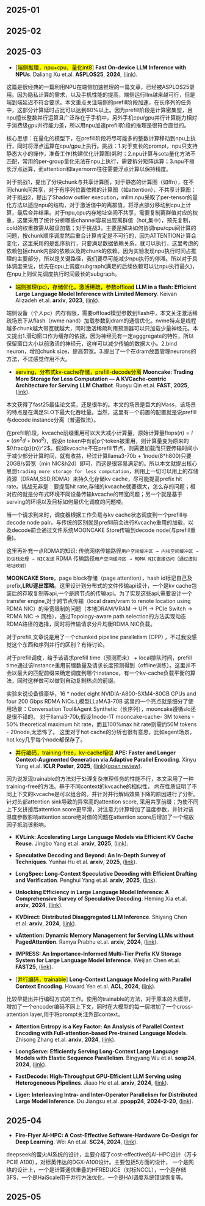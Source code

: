## 2025-01

## 2025-02

## 2025-03

- [<mark>端侧推理，npu+cpu，量化int8</mark>] **Fast On-device LLM Inference with NPUs**. Daliang Xu et.al. **ASPLOS25**, **2024**, ([link](http://arxiv.org/abs/2407.05858v2)).

这篇是很经典的一篇利用NPU在端侧加速推理的一篇文章，已经被ASPLOS25录用。因为隐私计算的需求，以及手机性能的提高，端侧运行llm越来越可行，但是端到端延迟不符合要求。本文重点关注端侧的prefill阶段加速，在长序列的任务中，这部分计算延时占比可以达到80%以上。因为prefill阶段是计算密集型，且npu擅长整数并行运算且广泛存在于手机中，另外手机cpu/gpu并行计算能力相对于消费级gpu并行能力差，所以用npu加速prefill阶段的推理是很符合直觉的。

核心思想：在量化的模型下，在prefill阶段将尽可能多的整数计算移动到npu上执行，同时将浮点运算在cpu/gpu上执行。挑战：1.对于变长的prompt，npu只支持静态大小的操作，准备工作(构建优化计算图)耗时；2.npu计算与sota量化方法不匹配，常用的per-group量化无法在npu上执行，需要拆分矩阵运算；3.npu不擅长浮点运算，而attention和layernorm往往需要浮点计算以保持精度。

对于挑战1，提出了分块chunk与共享计算图，对于静态的计算图（如ffn），在不同chunk间共享，对于有序列位置依赖的计算图（如attention），不共享计算图；对于挑战2，提出了Shadow outlier execution，mllm.npu采取了per-tensor的量化方法以适应npu的结构，对于激活值中的离群值，将浮点部分移动到cpu上计算，最后合并结果。对于npu,cpu内存地址空间不共享，需要复制离群值对应的权重，这里采用了统计分析哪些channel容易出现离群值（hot,集中），预先复制，cold的权重按需从磁盘加载；对于挑战3，主要是解决如何协调npu/cpu间计算的问题，按chunk顺序调度然后重合计算肯定是不可行的，因为ATTENTION计算会变化，这里采用的是乱序执行，只要满足数据依赖关系，就可以执行，这里考虑的依赖包括chunk内部的依赖以及跨chunk的依赖。因为实验发现npu执行时间占推理的主要部分，所以是关键路径，我们要尽可能减少npu执行的停滞。所以对于具体调度来说，优先在cpu上调度subgraph(满足的后续依赖可以让npu执行最久)，在npu上则优先调度执行时间最长的subgraph。

- <mark>端侧推理(pc)，存储优化，激活稀疏，参数offload</mark> **LLM in a flash: Efficient Large Language Model Inference with Limited Memory**. Keivan Alizadeh et.al. **arxiv**, **2023**, ([link](http://arxiv.org/abs/2312.11514v3)).

端侧设备（个人pc）内存有限，需要offload模型参数到flash中，本文关注激活稀疏场景下从flash（nvme nand）加载参数到dram的通信优化。nvme特点是线程越多chunk越大带宽就越大，同时激活稀疏利用预测器可以只加载少量神经元。本文提出1.滑动窗口作为缓存的依据，因为神经元有一定agggregate的特性，所以保留窗口大小以前激活的神经元，这样可以减少传输的数据大小。2.bind neuron，增加chunk size，提高带宽。3.提出了一个在dram放置管理neurons的方法，不过感觉作用不大。

- <mark>serving，分布式kv-cache存储，prefill-decode分离</mark> **Mooncake: Trading More Storage for Less Computation — A KVCache-centric Architecture for Serving LLM Chatbot**. Ruoyu Qin et.al. **FAST**, **2025**, ([link](https://www.usenix.org/system/files/fast25-qin.pdf)).

本文获得了fast25最佳论文奖，还是很牛的。本文的场景是巨大的Mass，该场景的特点是在满足SLO下最大化吞吐量。当然，这里有一个前置的配置就是说prefill与decode instance分离（普遍做法）。

在prefill阶段，kvcache前缀重用可以大大减小计算量，原始计算量$\text{flops}(n) = l \times (a n^2 d + b n d^2)$，假设n token中有前p个token被重用，则计算量变为原来的$(\frac{p}{n})^2$。假如kvcache不在prefill节点，则需要加载而只要传输时间小于减少部分计算时间，就有收益，经过计算llama3-70b + 1node(8*h800)只要20GB/s带宽（min NIC&h2d）即可，而这是很容易满足的。所以本文就提出核心思想`trading more storage for less computation`，利用上一切可以用上的存储资源（DRAM,SSD,RDMA）来持久化存储kv cache，尽可能提高prefix hit rate。挑战无非是：要提高hit rate,存储的kvcache就要很大，怎么存的问题；相对应的就是分布式环境不同设备传输kvcache的带宽问题；另一个就是基于serving的环境以及目标如何最优化调度的问题喽。

当一个请求到来时，调度器根据工作负载与kv cache状态调度到一个prefill与decode node pair。与传统的区别就是prefill前会进行Kvcache重用的加载，以及decode前会通过文件系统MOONCAKE Store传输到decode node(与prefill重叠)。

这里再补充一点RDMA的知识:
传统网络传输路径`用户空间缓冲区 → 内核空间缓冲区 → 协议栈处理 → NIC发送`
RDMA 传输路径`用户空间缓冲区 → RDMA NIC直接访问（通过虚拟地址映射）`

**MOONCAKE Store**，page block存储（page attention），hash id标记自己及prefix,**LRU逐出策略**。这里设计到分布式的文件传输api设计，一个是kv cache包装后的存取复制等api,一个是跨节点的传输api。为了实现这些api,需要设计一个transfer engine,对于跨节点传输（local dram/vram to renote location using RDMA NIC）的带宽限制的问题（本地DRAM/VRAM → UPI → PCIe Switch → RDMA NIC → 网络），通过Topology-aware path selection的方法实现动态RDMA路径的选择，同时将传输请求分片均衡RDMA NIC负载。

对于prefill,文章说是用了一个chunked pipeline parallelism (CPP) ，不过我没感觉这个东西和序列并行的区别？有待讨论。

对于prefill调度，给予该请求prefill time（预测而来） + local排队时间，prefill time通过该Instance重用前缀数量及请求长度预测得到（offline训练）。这里并不会以最大的匹配前缀来确定调度到哪个instance，有一个kv-cache负载平衡的算法，同时这样做可以做到自动复制热点的前缀。

实验来说设备很豪华，16 * node( eight NVIDIA-A800-SXM4-80GB GPUs and four 200 Gbps RDMA NICs.),模型LLaMA3-70B
这里的一个亮点就是细分了使用场景：Conversation Tool&Agent Synthetic（长序列），mooncake遵循slo还是很不错的。
对于llama3-70b,假设1node-1T mooncake-cache- 3M tokens - 50% theoretical maximum hit rate，而且100%max hit rate则需约50M tokens - 20node,太恐怖了。
这里对于hot cache的分析也很有意思，比如agent场景，hot key几乎每个node都保存了。

- <mark>并行编码，training-free，kv-cache相似</mark> **APE: Faster and Longer Context-Augmented Generation via Adaptive Parallel Encoding**. Xinyu Yang et.al. **ICLR Poster**, **2025**, ([link](http://arxiv.org/abs/2502.05431v2))([open review](https://openreview.net/forum?id=yUC8pU508S)).

因为说发现trainable的方法对于处理复杂推理任务的性能不行，本文采用了一种training-free的方法。基于不同context的kvcache的相似性，
内在性质证明了不同上下文的kvcache是可以组合的。并针对并行解码效果下降的原因进行了分析。针对头部attention sink导致的异常高的attention score,
采用共享前缀；为使不同上下文拼接后attention score更平滑，对注意力计算增加了温度参数，并针对该温度参数影响attention score绝对值的问题在attention score后增加了一个缩放因子抵消该影响。

- **KVLink: Accelerating Large Language Models via Efficient KV Cache Reuse**. Jingbo Yang et.al. **arxiv**, **2025**, ([link](http://arxiv.org/abs/2502.16002v1)).

- **Speculative Decoding and Beyond: An In-Depth Survey of Techniques**. Yunhai Hu et.al. **arxiv**, **2025**, ([link](http://arxiv.org/abs/2502.19732v3)).

- **LongSpec: Long-Context Speculative Decoding with Efficient Drafting and Verification**. Penghui Yang et.al. **arxiv**, **2025**, ([link](http://arxiv.org/abs/2502.17421v1)).

- **Unlocking Efficiency in Large Language Model Inference: A Comprehensive Survey of Speculative Decoding**. Heming Xia et.al. **arxiv**, **2024**, ([link](http://arxiv.org/abs/2401.07851v3)).

- **KVDirect: Distributed Disaggregated LLM Inference**. Shiyang Chen et.al. **arxiv**, **2024**, ([link](http://arxiv.org/abs/2501.14743v1)).

- **vAttention: Dynamic Memory Management for Serving LLMs without PagedAttention**. Ramya Prabhu et.al. **arxiv**, **2024**, ([link](http://arxiv.org/abs/2405.04437v3)).

- **IMPRESS: An Importance-Informed Multi-Tier Prefix KV Storage System for Large Language Model Inference**. Weijian Chen et.al. **FAST25**, ([link](https://www.usenix.org/conference/fast25/presentation/chen-weijian-impress)).

- [<mark>并行编码，trainable</mark>] **Long-Context Language Modeling with Parallel Context Encoding**. Howard Yen et.al. **ACL**, **2024**, ([link](http://arxiv.org/abs/2402.16617v2)).

比较早提出并行编码方式的工作。使用的trainable的方法，对于原本的大模型，增加了一个encoder编码不同上下文，同时在大模型的每一层增加了一个cross-attention layer,用于将prompt关注外部context。

- **Attention Entropy is a Key Factor: An Analysis of Parallel Context
  Encoding with Full-attention-based Pre-trained Language Models**. Zhisong Zhang et.al. **arxiv**, **2024**, ([link](http://arxiv.org/abs/2412.16545v1)).

- **LoongServe: Efficiently Serving Long-Context Large Language Models with Elastic Sequence Parallelism**. Bingyang Wu et.al. **sosp24**, **2024**, ([link](http://arxiv.org/abs/2404.09526v2)).

- **FastDecode: High-Throughput GPU-Efficient LLM Serving using
  Heterogeneous Pipelines**. Jiaao He et.al. **arxiv**, **2024**, ([link](http://arxiv.org/abs/2403.11421v1)).

- **Liger: Interleaving Intra- and Inter-Operator Parallelism for Distributed Large Model Inference**. Du Jiangsu et.al. **ppopp24**, **2024-2-20**, ([link](https://doi.org/10.1145/3627535.3638466)).

## 2025-04

- **Fire-Flyer AI-HPC: A Cost-Effective Software-Hardware Co-Design for Deep Learning**. Wei An et.al. **SC24**, **2024**, ([link](http://arxiv.org/abs/2408.14158v2)).

deepseek的萤火AI系统的设计，主要介绍了cost-effective的AI-HPC设计（万卡PCIE A100），对标英伟达的DGX-A100设计。主要包括5方面的设计，
一个是网络的设计上，一个是计算通信重叠的HFREDUCE（对标NCCL），一个是存储3FS，一个是HaiScale用于并行方法优化，一个是HAI调度系统错误恢复等。

## 2025-05
